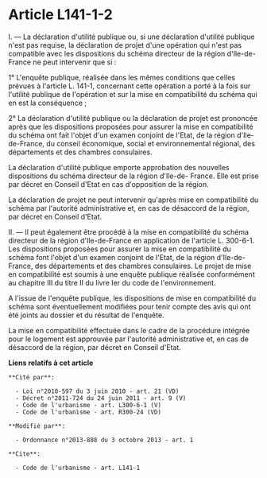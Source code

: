 # Article L141-1-2

I. ― La déclaration d'utilité publique ou, si une déclaration d'utilité publique n'est pas requise, la déclaration de projet
d'une opération qui n'est pas compatible avec les dispositions du schéma directeur de la région d'Ile-de-France ne peut
intervenir que si : 

1° L'enquête publique, réalisée dans les mêmes conditions que celles prévues à l'article L. 141-1, concernant cette opération
a porté à la fois sur l'utilité publique de l'opération et sur la mise en compatibilité du schéma qui en est la
conséquence ; 

2° La déclaration d'utilité publique ou la déclaration de projet est prononcée après que les dispositions proposées pour
assurer la mise en compatibilité du schéma ont fait l'objet d'un examen conjoint de l'Etat, de la région d'Ile-de-France, du
conseil économique, social et environnemental régional, des départements et des chambres consulaires. 

La déclaration d'utilité publique emporte approbation des nouvelles dispositions du schéma directeur de la région d'Ile-de-
France. Elle est prise par décret en Conseil d'Etat en cas d'opposition de la région. 

La déclaration de projet ne peut intervenir qu'après mise en compatibilité du schéma par l'autorité administrative et, en cas
de désaccord de la région, par décret en Conseil d'Etat. 

II. ― Il peut également être procédé à la mise en compatibilité du schéma directeur de la région d'Ile-de-France en
application de l'article L. 300-6-1. Les dispositions proposées pour assurer la mise en compatibilité du schéma font l'objet
d'un examen conjoint de l'Etat, de la région d'Ile-de-France, des départements et des chambres consulaires. Le projet de mise
en compatibilité est soumis à une enquête publique réalisée conformément au chapitre III du titre II du livre Ier du code de
l'environnement. 

A l'issue de l'enquête publique, les dispositions de mise en compatibilité du schéma sont éventuellement modifiées pour tenir
compte des avis qui ont été joints au dossier et du résultat de l'enquête. 

La mise en compatibilité effectuée dans le cadre de la procédure intégrée pour le logement est approuvée par l'autorité
administrative et, en cas de désaccord de la région, par décret en Conseil d'Etat.

**Liens relatifs à cet article**

	**Cité par**:

	  - Loi n°2010-597 du 3 juin 2010 - art. 21 (VD)
	  - Décret n°2011-724 du 24 juin 2011 - art. 9 (V)
	  - Code de l'urbanisme - art. L300-6-1 (V)
	  - Code de l'urbanisme - art. R300-24 (VD)

	**Modifié par**:

	  - Ordonnance n°2013-888 du 3 octobre 2013 - art. 1

	**Cite**:

	  - Code de l'urbanisme - art. L141-1
